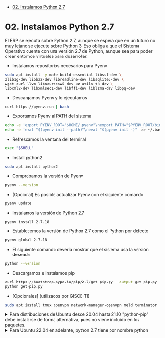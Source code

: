 <!-- TOC INICIO -->
- [02. Instalamos Python 2.7](#02-instalamos-python-27)
<!-- TOC FIN -->

# 02. Instalamos Python 2.7

El ERP se ejecuta sobre Python 2.7, aunque se espera que en un futuro no muy lejano se ejecute sobre Python 3. 
Eso obliga a que el Sistema Operativo cuente con una versión 2.7 de Python, aunque sea para poder crear entornos virtuales para desarrollar.


* Instalamos repositorios necesarios para Pyenv
```bash
sudo apt install -y make build-essential libssl-dev \
zlib1g-dev libbz2-dev libreadline-dev libsqlite3-dev \
wget curl llvm libncursesw5-dev xz-utils tk-dev \
libxml2-dev libxmlsec1-dev libffi-dev liblzma-dev libpq-dev
```

* Descargamos Pyenv y lo ejecutamos
```bash
curl https://pyenv.run | bash
```

* Exportamos Pyenv al PATH del sistema
```bash
echo -e 'export PYENV_ROOT="$HOME/.pyenv"\nexport PATH="$PYENV_ROOT/bin:$PATH"' >> ~/.bashrc
echo -e 'eval "$(pyenv init --path)"\neval "$(pyenv init -)"' >> ~/.bashrc
```

* Refrescamos la ventana del terminal
```bash
exec "$SHELL"
```

* Install python2
```bash
sudo apt install python2
```

* Comprobamos la versión de Pyenv
```bash
pyenv --version
```

* (Opcional) Es posible actualizar Pyenv con el siguiente comando
```bash
pyenv update
```

* Instalamos la versión de Python 2.7
```bash
pyenv install 2.7.18
```

* Establecemos la versión de Python 2.7 como el Python por defecto
```bash
pyenv global 2.7.18
```

* El siguiente comando devería mostrar que el sistema usa la  versión deseada
```bash
python --version
```

* Descargamos e instalamos pip
```bash
curl https://bootstrap.pypa.io/pip/2.7/get-pip.py --output get-pip.py
python get-pip.py
```

* [Opcionales] (utilizados por GISCE-TI)
```bash
sudo apt install tmux openvpn network-manager-openvpn meld terminator
```

<details>
<summary>Para distribuciones de Ubuntu desde 20.04 hasta 21.10 "python-pip" debe instalarse de forma alternativa, pues no viene incluido en los paquetes.</summary>

https://linuxize.com/post/how-to-install-pip-on-ubuntu-20.04/#installing-pip-for-python-2

```bash
sudo add-apt-repository universe
sudo apt update 
sudo apt install python2
sudo apt install python python-dev
```

</details>

<details>
<summary>Para Ubuntu 22.04 en adelante, python 2.7 tiene por nombre python</summary>

```bash
sudo apt install python2 python2-dev
```

* Instalamos el pip

```bash
curl https://bootstrap.pypa.io/pip/2.7/get-pip.py --output get-pip.py
sudo python2 get-pip.py
```

</details>
